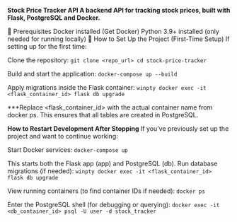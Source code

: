 **Stock Price Tracker API
A backend API for tracking stock prices, built with Flask, PostgreSQL and Docker.**

🔹 Prerequisites
Docker installed (Get Docker)
Python 3.9+ installed (only needed for running locally)
🔹 How to Set Up the Project (First-Time Setup)
If setting up for the first time:

Clone the repository:
`git clone <repo_url>
cd stock-price-tracker
`

Build and start the application:
`docker-compose up --build`

Apply migrations inside the Flask container:
`winpty docker exec -it <flask_container_id> flask db upgrade`

***Replace <flask_container_id> with the actual container name from docker ps.
This ensures that all tables are created in PostgreSQL.


**How to Restart Development After Stopping**
If you’ve previously set up the project and want to continue working:

Start Docker services:
`docker-compose up`

This starts both the Flask app (app) and PostgreSQL (db).
Run database migrations (if needed):
`winpty docker exec -it <flask_container_id> flask db upgrade`

View running containers (to find container IDs if needed):
`docker ps`

Enter the PostgreSQL shell (for debugging or querying):
`docker exec -it <db_container_id> psql -U user -d stock_tracker`

